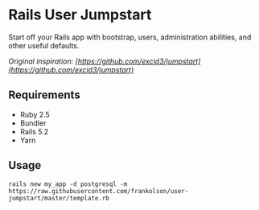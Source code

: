 # Rails User Jumpstart

Start off your Rails app with bootstrap, users, administration abilities, and other useful defaults.

_Original inspiration: [https://github.com/excid3/jumpstart](https://github.com/excid3/jumpstart)_

## Requirements
- Ruby 2.5
- Bundler
- Rails 5.2
- Yarn

## Usage

```
rails new my_app -d postgresql -m https://raw.githubusercontent.com/frankolson/user-jumpstart/master/template.rb
```
